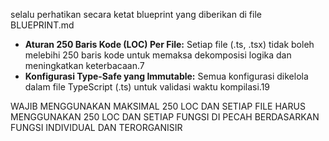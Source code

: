selalu perhatikan secara ketat blueprint yang diberikan di file BLUEPRINT.md
* **Aturan 250 Baris Kode (LOC) Per File:** Setiap file (.ts, .tsx) tidak boleh melebihi 250 baris kode untuk memaksa dekomposisi logika dan meningkatkan keterbacaan.7  
* **Konfigurasi Type-Safe yang Immutable:** Semua konfigurasi dikelola dalam file TypeScript (.ts) untuk validasi waktu kompilasi.19

WAJIB MENGGUNAKAN MAKSIMAL 250 LOC DAN SETIAP FILE HARUS MENGGUNAKAN 250 LOC DAN SETIAP FUNGSI DI PECAH BERDASARKAN FUNGSI INDIVIDUAL DAN TERORGANISIR